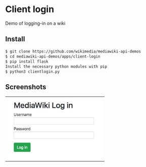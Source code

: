 # Client login
Demo of logging-in on a wiki

Install
-------

```
$ git clone https://github.com/wikimedia/mediawiki-api-demos
$ cd mediawiki-api-demos/apps/client-login
$ pip install flask
Install the necessary python modules with pip
$ python3 clientlogin.py
```

Screenshots
-----------
<table><tr><td>
<img src="screenshot.png" width="300" style="border 5px solid black">
</td></tr></table>